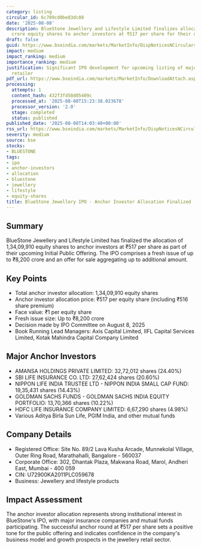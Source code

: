 ```yaml
---
category: listing
circular_id: 6c709cd0be83dc08
date: '2025-08-08'
description: BlueStone Jewellery and Lifestyle Limited finalizes allocation of 1.34
  crore equity shares to anchor investors at ₹517 per share for their upcoming IPO.
draft: false
guid: https://www.bseindia.com/markets/MarketInfo/DispNoticesNCirculars.aspx?Noticeid={BB6B4D53-DB66-4F01-992E-667FEA63C095}&noticeno=20250808-48&dt=08/08/2025&icount=48&totcount=52&flag=0
impact: medium
impact_ranking: medium
importance_ranking: medium
justification: Significant IPO development for upcoming listing of major jewellery
  retailer
pdf_url: https://www.bseindia.com/markets/MarketInfo/DownloadAttach.aspx?id=20250808-48&attachedId=6f335a3a-4a3b-4b3f-8060-dc4ccc52e579
processing:
  attempts: 1
  content_hash: 432f3fd58d05409c
  processed_at: '2025-08-08T15:23:38.023678'
  processor_version: '2.0'
  stage: completed
  status: published
published_date: '2025-08-08T14:03:40+00:00'
rss_url: https://www.bseindia.com/markets/MarketInfo/DispNoticesNCirculars.aspx?Noticeid={BB6B4D53-DB66-4F01-992E-667FEA63C095}&noticeno=20250808-48&dt=08/08/2025&icount=48&totcount=52&flag=0
severity: medium
source: bse
stocks:
- BLUESTONE
tags:
- ipo
- anchor-investors
- allocation
- bluestone
- jewellery
- lifestyle
- equity-shares
title: BlueStone Jewellery IPO - Anchor Investor Allocation Finalized
---
```


## Summary

BlueStone Jewellery and Lifestyle Limited has finalized the allocation of 1,34,09,910 equity shares to anchor investors at ₹517 per share as part of their upcoming Initial Public Offering. The IPO comprises a fresh issue of up to ₹8,200 crore and an offer for sale aggregating up to additional amount.

## Key Points

- Total anchor investor allocation: 1,34,09,910 equity shares
- Anchor investor allocation price: ₹517 per equity share (including ₹516 share premium)
- Face value: ₹1 per equity share
- Fresh issue size: Up to ₹8,200 crore
- Decision made by IPO Committee on August 8, 2025
- Book Running Lead Managers: Axis Capital Limited, IIFL Capital Services Limited, Kotak Mahindra Capital Company Limited

## Major Anchor Investors

- AMANSA HOLDINGS PRIVATE LIMITED: 32,72,012 shares (24.40%)
- SBI LIFE INSURANCE CO. LTD: 27,62,424 shares (20.60%)
- NIPPON LIFE INDIA TRUSTEE LTD - NIPPON INDIA SMALL CAP FUND: 19,35,431 shares (14.43%)
- GOLDMAN SACHS FUNDS - GOLDMAN SACHS INDIA EQUITY PORTFOLIO: 13,70,366 shares (10.22%)
- HDFC LIFE INSURANCE COMPANY LIMITED: 6,67,290 shares (4.98%)
- Various Aditya Birla Sun Life, PGIM India, and other mutual funds

## Company Details

- Registered Office: Site No. 89/2 Lava Kusha Arcade, Munnekolal Village, Outer Ring Road, Marathahalli, Bangalore - 560037
- Corporate Office: 302, Dhantak Plaza, Makwana Road, Marol, Andheri East, Mumbai - 400 059
- CIN: U72900KA2011PLC059678
- Business: Jewellery and lifestyle products

## Impact Assessment

The anchor investor allocation represents strong institutional interest in BlueStone's IPO, with major insurance companies and mutual funds participating. The successful anchor round at ₹517 per share sets a positive tone for the public offering and indicates confidence in the company's business model and growth prospects in the jewellery retail sector.